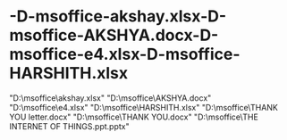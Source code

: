 # -D-msoffice-akshay.xlsx-D-msoffice-AKSHYA.docx-D-msoffice-e4.xlsx-D-msoffice-HARSHITH.xlsx
"D:\msoffice\akshay.xlsx" "D:\msoffice\AKSHYA.docx" "D:\msoffice\e4.xlsx" "D:\msoffice\HARSHITH.xlsx" "D:\msoffice\THANK YOU letter.docx" "D:\msoffice\THANK YOU.docx" "D:\msoffice\THE INTERNET OF THINGS.ppt.pptx"

